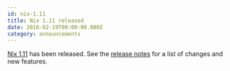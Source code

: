 ```yaml
---
id: nix-1.11
title: Nix 1.11 released
date: 2016-02-19T00:00:00.000Z
category: announcements
---
```


[Nix 1.11](/download) has been released. See the [release notes](/manual/nix/stable/release-notes/rl-1.11.html) for a list of changes and new features.
